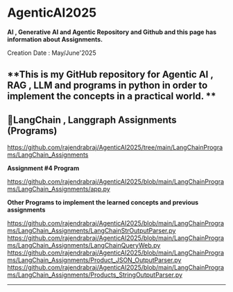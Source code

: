 # AgenticAI2025

**AI , Generative AI and Agentic Repository and Github and this page has information about Assignments.**

Creation Date : May/June'2025

**This is my GitHub repository for Agentic AI , RAG , LLM and programs in python in order to implement the concepts in a practical world.  **
---

##  **📝LangChain , Langgraph Assignments  (Programs)**

https://github.com/rajendrabraj/AgenticAI2025/tree/main/LangChainPrograms/LangChain_Assignments

**Assignment #4 Program**

https://github.com/rajendrabraj/AgenticAI2025/blob/main/LangChainPrograms/LangChain_Assignments/app.py

**Other Programs to implement the learned concepts and previous assignments**

https://github.com/rajendrabraj/AgenticAI2025/blob/main/LangChainPrograms/LangChain_Assignments/LangChainStrOutputParser.py
https://github.com/rajendrabraj/AgenticAI2025/blob/main/LangChainPrograms/LangChain_Assignments/LangChainQueryWeb.py
https://github.com/rajendrabraj/AgenticAI2025/blob/main/LangChainPrograms/LangChain_Assignments/Product_JSON_OutputParser.py
https://github.com/rajendrabraj/AgenticAI2025/blob/main/LangChainPrograms/LangChain_Assignments/Products_StringOutputParser.py



---


